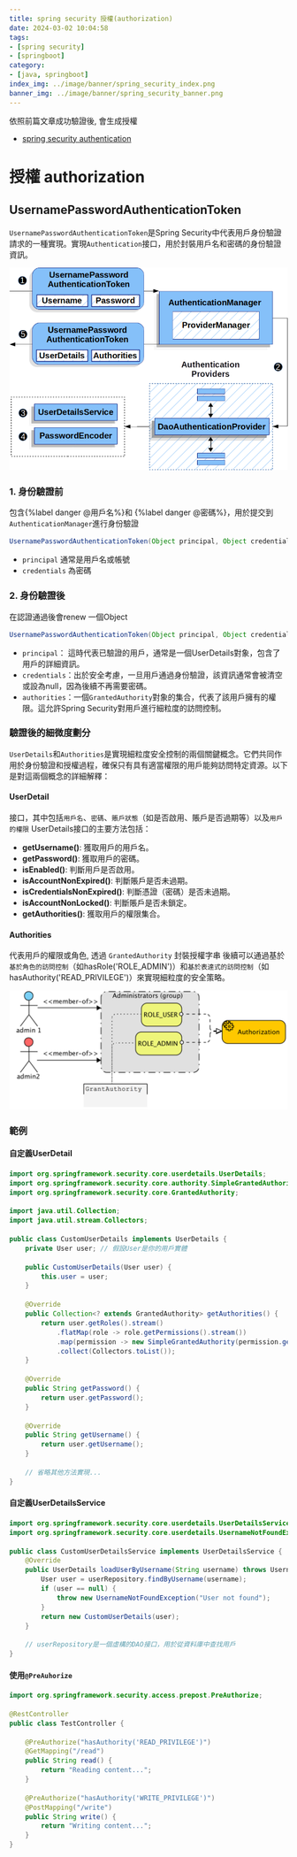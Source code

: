 ```yaml
---
title: spring security 授權(authorization)
date: 2024-03-02 10:04:58
tags:
- [spring security]
- [springboot]
category:
- [java, springboot]
index_img: ../image/banner/spring_security_index.png
banner_img: ../image/banner/spring_security_banner.png
---
```


依照前篇文章成功驗證後, 會生成授權
- [spring security authentication](../../../../2024/03/02/spring-security-authenication)

# 授權 authorization

## UsernamePasswordAuthenticationToken
`UsernamePasswordAuthenticationToken`是Spring Security中代表用戶身份驗證請求的一種實現。實現`Authentication`接口，用於封裝用戶名和密碼的身份驗證資訊。

![](../image/UsernamePasswordAuthenticationToken.png)

### 1. 身份驗證前

包含{%label danger @用戶名%}和 {%label danger @密碼%}，用於提交到`AuthenticationManager`進行身份驗證

```java
UsernamePasswordAuthenticationToken(Object principal, Object credentials)
```
- `principal` 通常是用戶名或帳號
- `credentials` 為密碼

### 2. 身份驗證後
在認證通過後會renew 一個Object

```java
UsernamePasswordAuthenticationToken(Object principal, Object credentials, Collection<? extends GrantedAuthority> authorities)
```
- `principal`： 這時代表已驗證的用戶，通常是一個UserDetails對象，包含了用戶的詳細資訊。
- `credentials`：出於安全考慮，一旦用戶通過身份驗證，該資訊通常會被清空或設為null，因為後續不再需要密碼。
- `authorities`：一個`GrantedAuthority`對象的集合，代表了該用戶擁有的權限。這允許Spring Security對用戶進行細粒度的訪問控制。

### 驗證後的細微度劃分
`UserDetails`和`Authorities`是實現細粒度安全控制的兩個關鍵概念。它們共同作用於身份驗證和授權過程，確保只有具有適當權限的用戶能夠訪問特定資源。以下是對這兩個概念的詳細解釋：

#### UserDetail
接口，其中包括`用戶名`、`密碼`、`賬戶狀態`（如是否啟用、賬戶是否過期等）以及`用戶的權限`
UserDetails接口的主要方法包括：

- **getUsername()**: 獲取用戶的用戶名。
- **getPassword()**: 獲取用戶的密碼。
- **isEnabled()**: 判斷用戶是否啟用。
- **isAccountNonExpired()**: 判斷賬戶是否未過期。
- **isCredentialsNonExpired()**: 判斷憑證（密碼）是否未過期。
- **isAccountNonLocked()**: 判斷賬戶是否未鎖定。
- **getAuthorities()**: 獲取用戶的權限集合。

#### Authorities

代表用戶的權限或角色, 透過 `GrantedAuthority` 封裝授權字串
後續可以通過基於`基於角色的訪問控制`（如hasRole('ROLE_ADMIN')）和`基於表達式的訪問控制`（如hasAuthority('READ_PRIVILEGE')）來實現細粒度的安全策略。

![img.png](../image/GrantedAuthority.png)

### 範例

#### 自定義UserDetail

```java
import org.springframework.security.core.userdetails.UserDetails;
import org.springframework.security.core.authority.SimpleGrantedAuthority;
import org.springframework.security.core.GrantedAuthority;

import java.util.Collection;
import java.util.stream.Collectors;

public class CustomUserDetails implements UserDetails {
    private User user; // 假設User是你的用戶實體

    public CustomUserDetails(User user) {
        this.user = user;
    }

    @Override
    public Collection<? extends GrantedAuthority> getAuthorities() {
        return user.getRoles().stream()
            .flatMap(role -> role.getPermissions().stream())
            .map(permission -> new SimpleGrantedAuthority(permission.getName()))
            .collect(Collectors.toList());
    }

    @Override
    public String getPassword() {
        return user.getPassword();
    }

    @Override
    public String getUsername() {
        return user.getUsername();
    }

    // 省略其他方法實現...
}

```

#### 自定義UserDetailsService

```java
import org.springframework.security.core.userdetails.UserDetailsService;
import org.springframework.security.core.userdetails.UsernameNotFoundException;

public class CustomUserDetailsService implements UserDetailsService {
    @Override
    public UserDetails loadUserByUsername(String username) throws UsernameNotFoundException {
        User user = userRepository.findByUsername(username);
        if (user == null) {
            throw new UsernameNotFoundException("User not found");
        }
        return new CustomUserDetails(user);
    }

    // userRepository是一個虛構的DAO接口，用於從資料庫中查找用戶
}

```

#### 使用`@PreAuhorize`
```java
import org.springframework.security.access.prepost.PreAuthorize;

@RestController
public class TestController {

    @PreAuthorize("hasAuthority('READ_PRIVILEGE')")
    @GetMapping("/read")
    public String read() {
        return "Reading content...";
    }

    @PreAuthorize("hasAuthority('WRITE_PRIVILEGE')")
    @PostMapping("/write")
    public String write() {
        return "Writing content...";
    }
}

```